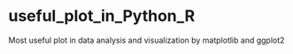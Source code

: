 # useful_plot_in_Python_R
Most useful plot in data analysis and visualization by matplotlib and ggplot2
